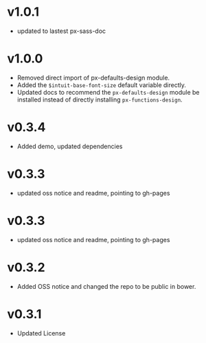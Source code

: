 v1.0.1
==============================
* updated to lastest px-sass-doc

v1.0.0
==============================
* Removed direct import of px-defaults-design module.
* Added the `$intuit-base-font-size` default variable directly.
* Updated docs to recommend the `px-defaults-design` module be installed instead of directly installing `px-functions-design`.

v0.3.4
==============================
* Added demo, updated dependencies

v0.3.3
==============================
* updated oss notice and readme, pointing to gh-pages

v0.3.3
==============================
* updated oss notice and readme, pointing to gh-pages

v0.3.2
==============================
* Added OSS notice and changed the repo to be public in bower.

v0.3.1
======================
* Updated License
